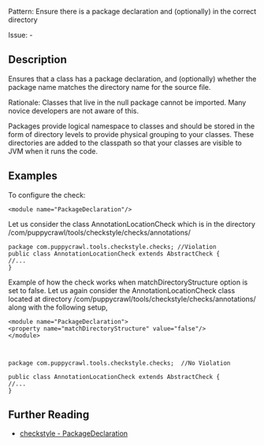 Pattern: Ensure there is a package declaration and (optionally) in the correct directory

Issue: -

## Description

Ensures that a class has a package declaration, and (optionally) whether the package name matches the directory name for the source file. 

Rationale: Classes that live in the null package cannot be imported. Many novice developers are not aware of this. 

Packages provide logical namespace to classes and should be stored in the form of directory levels to provide physical grouping to your classes. These directories are added to the classpath so that your classes are visible to JVM when it runs the code. 

## Examples

To configure the check: 
    
    
    <module name="PackageDeclaration"/>
            

Let us consider the class AnnotationLocationCheck which is in the directory /com/puppycrawl/tools/checkstyle/checks/annotations/ 
    
    
    package com.puppycrawl.tools.checkstyle.checks; //Violation
    public class AnnotationLocationCheck extends AbstractCheck {
    //...
    }
            

Example of how the check works when matchDirectoryStructure option is set to false. Let us again consider the AnnotationLocationCheck class located at directory /com/puppycrawl/tools/checkstyle/checks/annotations/ along with the following setup, 
    
    
    <module name="PackageDeclaration">
    <property name="matchDirectoryStructure" value="false"/>
    </module>
            
    
    
    package com.puppycrawl.tools.checkstyle.checks;  //No Violation
    
    public class AnnotationLocationCheck extends AbstractCheck {
    //...
    }

## Further Reading

* [checkstyle - PackageDeclaration](http://checkstyle.sourceforge.net/config_coding.html#PackageDeclaration)